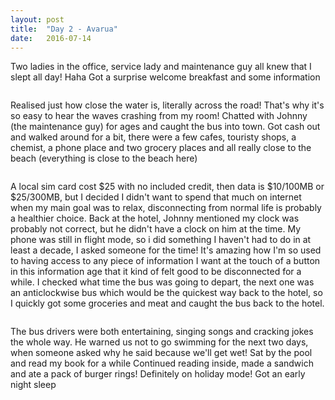 ```yaml
---
layout: post
title:  "Day 2 - Avarua"
date:   2016-07-14
---
```


Two ladies in the office, service lady and maintenance guy all knew that I slept all day! Haha
Got a surprise welcome breakfast and some information

<img src="{{ '/assets/img/touring.jpg' | prepend: site.baseurl }}" alt=""> 

Realised just how close the water is, literally across the road! That's why it's so easy to hear the waves crashing from my room!
Chatted with Johnny (the maintenance guy) for ages and caught the bus into town.
Got cash out and walked around for a bit, there were a few cafes, touristy shops, a chemist, a phone place and two grocery places and all really close to the beach (everything is close to the beach here)

<img src="{{ '/assets/img/touring.jpg' | prepend: site.baseurl }}" alt=""> 

A local sim card cost $25 with no included credit, then data is $10/100MB or $25/300MB, but I decided I didn't want to spend that much on internet when my main goal was to relax, disconnecting from normal life is probably a healthier choice.
Back at the hotel, Johnny mentioned my clock was probably not correct, but he didn't have a clock on him at the time.
My phone was still in flight mode, so i did something I haven't had to do in at least a decade, I asked someone for the time!
It's amazing how I'm so used to having access to any piece of information I want at the touch of a button in this information age that it kind of felt good to be disconnected for a while.
I checked what time the bus was going to depart, the next one was an anticlockwise bus which would be the quickest way back to the hotel, so I quickly got some groceries and meat and caught the bus back to the hotel.

<img src="{{ '/assets/img/touring.jpg' | prepend: site.baseurl }}" alt=""> 

The bus drivers were both entertaining, singing songs and cracking jokes the whole way.
He warned us not to go swimming for the next two days, when someone asked why he said because we'll get wet!
Sat by the pool and read my book for a while
Continued reading inside, made a sandwich and ate a pack of burger rings! Definitely on holiday mode!
Got an early night sleep
